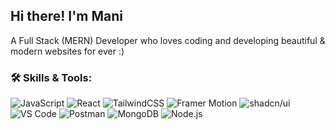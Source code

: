 ## Hi there! I'm Mani 

A Full Stack (MERN) Developer who loves coding and developing beautiful & modern websites for ever :)


### 🛠️ Skills & Tools:
![JavaScript]([https://img.shields.io/badge/-JavaScript-yellow?style=flat&logo=javascript](https://camo.githubusercontent.com/b05038c0cffbfaecbaa2200b75ba90e9b7456eaf5f658ae9c4c1ce32e263c21e/68747470733a2f2f736b696c6c69636f6e732e6465762f69636f6e733f693d6a732c74732c657870726573736a732c6e6573746a732c6e6f64656a732c6769742c6769746875622c646f636b65722c7673636f64652c706f73746d616e2c7675652c707269736d612c6c696e75782c706f7374677265732c676f2c62756e2c72656469732c267468656d653d6461726b))
![React](https://img.shields.io/badge/-React-blue?style=flat&logo=react)
![TailwindCSS](https://img.shields.io/badge/-TailwindCSS-38B2AC?style=for-the-badge&logo=tailwind-css&logoColor=white)
![Framer Motion](https://img.shields.io/badge/-Framer%20Motion-000000?style=for-the-badge&logo=framer&logoColor=white)
![shadcn/ui](https://img.shields.io/badge/-shadcn/ui-111827?style=for-the-badge&logo=vercel&logoColor=white)
![VS Code](https://img.shields.io/badge/-VSCode-007ACC?style=for-the-badge&logo=visual-studio-code&logoColor=white)
![Postman](https://img.shields.io/badge/-Postman-FF6C37?style=for-the-badge&logo=postman&logoColor=white)
![MongoDB](https://img.shields.io/badge/-MongoDB-47A248?style=for-the-badge&logo=mongodb&logoColor=white)
![Node.js](https://img.shields.io/badge/-Node.js-339933?style=for-the-badge&logo=node.js&logoColor=white)

<!--
**FE-Mani88/FE-Mani88** is a ✨ _special_ ✨ repository because its `README.md` (this file) appears on your GitHub profile.

Here are some ideas to get you started:

- 🔭 I’m currently working on ...
- 🌱 I’m currently learning ...
- 👯 I’m looking to collaborate on ...
- 🤔 I’m looking for help with ...
- 💬 Ask me about ...
- 📫 How to reach me: ...
- 😄 Pronouns: ...
- ⚡ Fun fact: ...
-->
